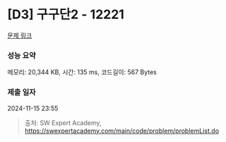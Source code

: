 # [D3] 구구단2 - 12221 

[문제 링크](https://swexpertacademy.com/main/code/problem/problemDetail.do?contestProbId=AXpz3dravpQDFATi) 

### 성능 요약

메모리: 20,344 KB, 시간: 135 ms, 코드길이: 567 Bytes

### 제출 일자

2024-11-15 23:55



> 출처: SW Expert Academy, https://swexpertacademy.com/main/code/problem/problemList.do
